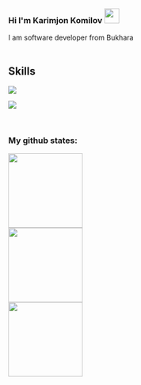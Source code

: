 ### Hi I'm Karimjon Komilov <img src="https://camo.githubusercontent.com/e8e7b06ecf583bc040eb60e44eb5b8e0ecc5421320a92929ce21522dbc34c891/68747470733a2f2f6d656469612e67697068792e636f6d2f6d656469612f6876524a434c467a6361737252346961377a2f67697068792e676966" width="30" />

I am software developer from Bukhara
<br/>
<br/>

## <h2>Skills</h2>

<p>
  <a href="https://skillicons.dev">
    <img src="https://skillicons.dev/icons?i=html,css,js,ts,bootstrap,tailwind,scss,react,redux" />
  </a>
</p>
<p>
  <a href="https://skillicons.dev">
    <img src="https://skillicons.dev/icons?i=python,django,cpp,git,github,ps,ai,figma,xd" />
  </a>
</p>
<br/>

### My github states:
<div>
<img height="150" src="https://github-readme-stats.vercel.app/api?username=nasimdjanovich&show_icons=true&theme=tokyonight">
<br>
<img height="150" src="https://github-readme-stats.vercel.app/api/top-langs/?username=nasimdjanovich&layout=compact&lang&theme=tokyonight">
</div>
<div>
<img height="150" src="https://github-readme-stats.vercel.app/api/top-langs/?username=nasimdjanovich&layout=compact">
</div>
